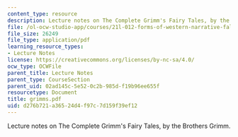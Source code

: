 ```yaml
---
content_type: resource
description: Lecture notes on The Complete Grimm's Fairy Tales, by the Brothers Grimm.
file: /ol-ocw-studio-app/courses/21l-012-forms-of-western-narrative-fall-2007/d276b721a36524d4f97c7d159f39ef12_grimms.pdf
file_size: 26249
file_type: application/pdf
learning_resource_types:
- Lecture Notes
license: https://creativecommons.org/licenses/by-nc-sa/4.0/
ocw_type: OCWFile
parent_title: Lecture Notes
parent_type: CourseSection
parent_uid: 02ad145c-5e52-0c2b-985d-f19b96ee655f
resourcetype: Document
title: grimms.pdf
uid: d276b721-a365-24d4-f97c-7d159f39ef12
---
```

Lecture notes on The Complete Grimm's Fairy Tales, by the Brothers Grimm.